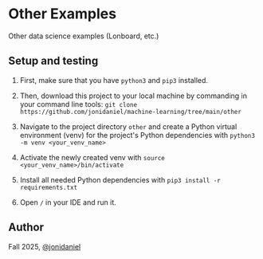 # Other Examples

Other data science examples (Lonboard, etc.)

## Setup and testing

1. First, make sure that you have `python3` and `pip3` installed.

2. Then, download this project to your local machine by commanding in your command line tools: `git clone https://github.com/jonidaniel/machine-learning/tree/main/other`

3. Navigate to the project directory `other` and create a Python virtual environment (venv) for the project's Python dependencies with `python3 -m venv <your_venv_name>`

4. Activate the newly created venv with `source <your_venv_name>/bin/activate`

5. Install all needed Python dependencies with `pip3 install -r requirements.txt`

6. Open `/` in your IDE and run it.

## Author

Fall 2025, [@jonidaniel](https://github.com/jonidaniel)
